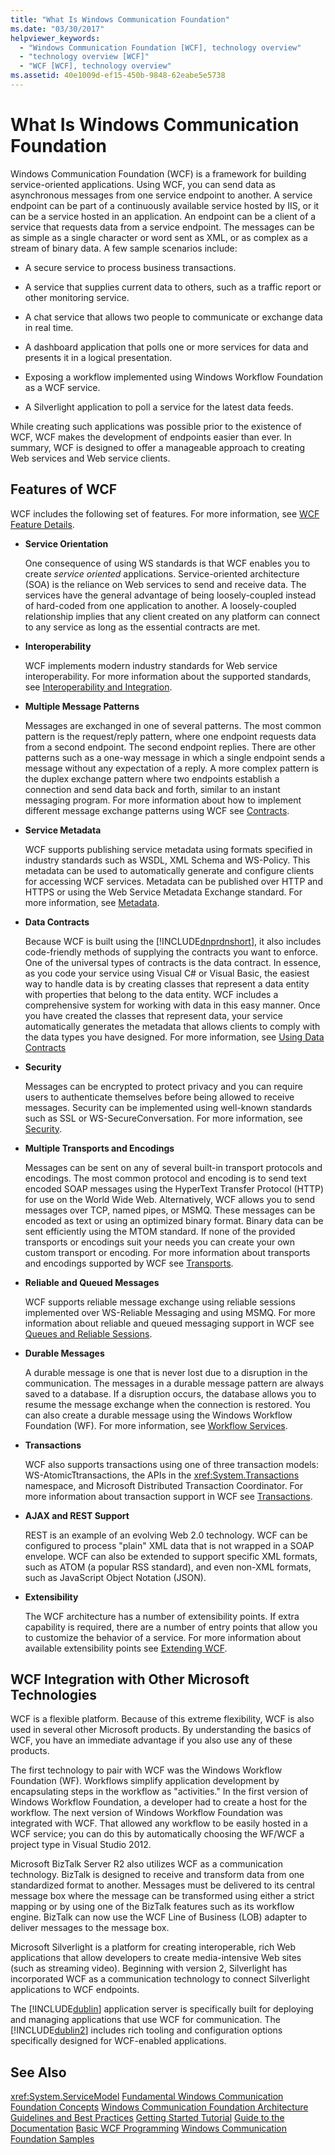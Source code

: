 ```yaml
---
title: "What Is Windows Communication Foundation"
ms.date: "03/30/2017"
helpviewer_keywords:
  - "Windows Communication Foundation [WCF], technology overview"
  - "technology overview [WCF]"
  - "WCF [WCF], technology overview"
ms.assetid: 40e1009d-ef15-450b-9848-62eabe5e5738
---
```

# What Is Windows Communication Foundation
Windows Communication Foundation (WCF) is a framework for building service-oriented applications. Using WCF, you can send data as asynchronous messages from one service endpoint to another. A service endpoint can be part of a continuously available service hosted by IIS, or it can be a service hosted in an application. An endpoint can be a client of a service that requests data from a service endpoint. The messages can be as simple as a single character or word sent as XML, or as complex as a stream of binary data. A few sample scenarios include:

-   A secure service to process business transactions.

-   A service that supplies current data to others, such as a traffic report or other monitoring service.

-   A chat service that allows two people to communicate or exchange data in real time.

-   A dashboard application that polls one or more services for data and presents it in a logical presentation.

-   Exposing a workflow implemented using Windows Workflow Foundation as a WCF service.

-   A Silverlight application to poll a service for the latest data feeds.

 While creating such applications was possible prior to the existence of WCF, WCF makes the development of endpoints easier than ever. In summary, WCF is designed to offer a manageable approach to creating Web services and Web service clients.

## Features of WCF
 WCF includes the following set of features. For more information, see [WCF Feature Details](../../../docs/framework/wcf/feature-details/index.md).

-   **Service Orientation**

     One consequence of using WS standards is that WCF enables you to create *service oriented* applications. Service-oriented architecture (SOA) is the reliance on Web services to send and receive data. The services have the general advantage of being loosely-coupled instead of hard-coded from one application to another. A loosely-coupled relationship implies that any client created on any platform can connect to any service as long as the essential contracts are met.

-   **Interoperability**

     WCF implements modern industry standards for Web service interoperability. For more information about the supported standards, see [Interoperability and Integration](../../../docs/framework/wcf/feature-details/interoperability-and-integration.md).

-   **Multiple Message Patterns**

     Messages are exchanged in one of several patterns. The most common pattern is the request/reply pattern, where one endpoint requests data from a second endpoint. The second endpoint replies. There are other patterns such as a one-way message in which a single endpoint sends a message without any expectation of a reply. A more complex pattern is the duplex exchange pattern where two endpoints establish a connection and send data back and forth, similar to an instant messaging program. For more information about how to implement different message exchange patterns using WCF see [Contracts](../../../docs/framework/wcf/feature-details/contracts.md).

-   **Service Metadata**

     WCF supports publishing service metadata using formats specified in industry standards such as WSDL, XML Schema and WS-Policy. This metadata can be used to automatically generate and configure clients for accessing WCF services. Metadata can be published over HTTP and HTTPS or using the Web Service Metadata Exchange standard. For more information, see [Metadata](../../../docs/framework/wcf/feature-details/metadata.md).

-   **Data Contracts**

     Because WCF is built using the [!INCLUDE[dnprdnshort](../../../includes/dnprdnshort-md.md)], it also includes code-friendly methods of supplying the contracts you want to enforce. One of the universal types of contracts is the data contract. In essence, as you code your service using Visual C# or Visual Basic, the easiest way to handle data is by creating classes that represent a data entity with properties that belong to the data entity. WCF includes a comprehensive system for working with data in this easy manner. Once you have created the classes that represent data, your service automatically generates the metadata that allows clients to comply with the data types you have designed. For more information, see [Using Data Contracts](../../../docs/framework/wcf/feature-details/using-data-contracts.md)

-   **Security**

     Messages can be encrypted to protect privacy and you can require users to authenticate themselves before being allowed to receive messages. Security can be implemented using well-known standards such as SSL or WS-SecureConversation. For more information, see [Security](../../../docs/framework/wcf/feature-details/security.md).

-   **Multiple Transports and Encodings**

     Messages can be sent on any of several built-in transport protocols and encodings. The most common protocol and encoding is to send text encoded SOAP messages using the HyperText Transfer Protocol (HTTP) for use on the World Wide Web. Alternatively, WCF allows you to send messages over TCP, named pipes, or MSMQ. These messages can be encoded as text or using an optimized binary format.  Binary data can be sent efficiently using the MTOM standard. If none of the provided transports or encodings suit your needs you can create your own custom transport or encoding. For more information about transports and encodings supported by WCF see [Transports](../../../docs/framework/wcf/feature-details/transports.md).

-   **Reliable and Queued Messages**

     WCF supports reliable message exchange using reliable sessions implemented over WS-Reliable Messaging and using MSMQ. For more information about reliable and queued messaging support in WCF see [Queues and Reliable Sessions](../../../docs/framework/wcf/feature-details/queues-and-reliable-sessions.md).

-   **Durable Messages**

     A durable message is one that is never lost due to a disruption in the communication. The messages in a durable message pattern are always saved to a database. If a disruption occurs, the database allows you to resume the message exchange when the connection is restored. You can also create a durable message using the Windows Workflow Foundation (WF). For more information, see [Workflow Services](../../../docs/framework/wcf/feature-details/workflow-services.md).

-   **Transactions**

     WCF also supports transactions using one of three transaction models: WS-AtomicTtransactions, the APIs in the <xref:System.Transactions> namespace, and Microsoft Distributed Transaction Coordinator. For more information about transaction support in WCF see [Transactions](../../../docs/framework/wcf/feature-details/transactions-in-wcf.md).

-   **AJAX and REST Support**

     REST is an example of an evolving Web 2.0 technology. WCF can be configured to process "plain" XML data that is not wrapped in a SOAP envelope. WCF can also be extended to support specific XML formats, such as ATOM (a popular RSS standard), and even non-XML formats, such as JavaScript Object Notation (JSON).

-   **Extensibility**

     The WCF architecture has a number of extensibility points. If extra capability is required, there are a number of entry points that allow you to customize the behavior of a service. For more information about available extensibility points see [Extending WCF](../../../docs/framework/wcf/extending/index.md).

## WCF Integration with Other Microsoft Technologies
 WCF is a flexible platform. Because of this extreme flexibility, WCF is also used in several other Microsoft products. By understanding the basics of WCF, you have an immediate advantage if you also use any of these products.

 The first technology to pair with WCF was the Windows Workflow Foundation (WF). Workflows simplify application development by encapsulating steps in the workflow as "activities." In the first version of Windows Workflow Foundation, a developer had to create a host for the workflow. The next version of Windows Workflow Foundation was integrated with WCF. That allowed any workflow to be easily hosted in a WCF service; you can do this by automatically choosing the WF/WCF a project type in Visual Studio 2012.

 Microsoft BizTalk Server R2 also utilizes WCF as a communication technology. BizTalk is designed to receive and transform data from one standardized format to another. Messages must be delivered to its central message box where the message can be transformed using either a strict mapping or by using one of the BizTalk features such as its workflow engine. BizTalk can now use the WCF Line of Business (LOB) adapter to deliver messages to the message box.

 Microsoft Silverlight is a platform for creating interoperable, rich Web applications that allow developers to create media-intensive Web sites (such as streaming video). Beginning with version 2, Silverlight has incorporated WCF as a communication technology to connect Silverlight applications to WCF endpoints.

 The [!INCLUDE[dublin](../../../includes/dublin-md.md)] application server is specifically built for deploying and managing applications that use WCF for communication. The [!INCLUDE[dublin2](../../../includes/dublin2-md.md)] includes rich tooling and configuration options specifically designed for WCF-enabled applications.

## See Also
 <xref:System.ServiceModel>
 [Fundamental Windows Communication Foundation Concepts](../../../docs/framework/wcf/fundamental-concepts.md)
 [Windows Communication Foundation Architecture](../../../docs/framework/wcf/architecture.md)
 [Guidelines and Best Practices](../../../docs/framework/wcf/guidelines-and-best-practices.md)
 [Getting Started Tutorial](../../../docs/framework/wcf/getting-started-tutorial.md)
 [Guide to the Documentation](../../../docs/framework/wcf/guide-to-the-documentation.md)
 [Basic WCF Programming](../../../docs/framework/wcf/basic-wcf-programming.md)
 [Windows Communication Foundation Samples](http://msdn.microsoft.com/library/8ec9d192-5d81-4f64-bfd3-90c5e5858c91)

